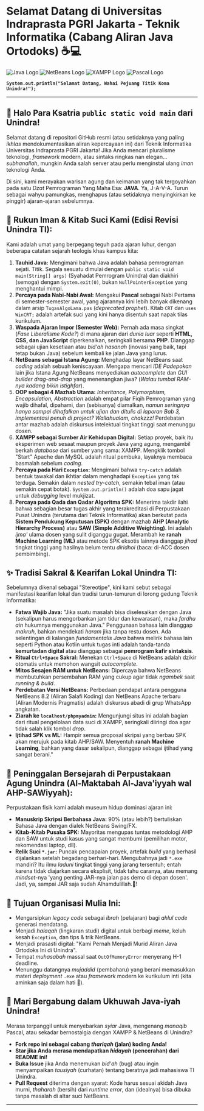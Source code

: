 # Selamat Datang di Universitas Indraprasta PGRI Jakarta - Teknik Informatika (Cabang Aliran Java Ortodoks) ☕️💻

![Java Logo](https://img.shields.io/badge/Agama%20Samawi-Java-orange?style=for-the-badge&logo=java) ![NetBeans Logo](https://img.shields.io/badge/Kiblat%20IDE-NetBeans-blue?style=for-the-badge&logo=apache-netbeans) ![XAMPP Logo](https://img.shields.io/badge/Sumber%20Air%20Kehidupan-XAMPP-green?style=for-the-badge&logo=xampp) ![Pascal Logo](https://img.shields.io/badge/Nabi%20Pertama-Pascal%20(Almarhum)-lightgrey?style=for-the-badge)

**`System.out.println("Selamat Datang, Wahai Pejuang Titik Koma Unindra!");`**

---

## 👋 Halo Para Ksatria `public static void main` dari Unindra!

Selamat datang di repositori GitHub resmi (atau setidaknya yang paling *ikhlas* mendokumentasikan aliran kepercayaan ini) dari Teknik Informatika Universitas Indraprasta PGRI Jakarta! Jika Anda mencari pluralisme teknologi, *framework* modern, atau sintaks ringkas nan elegan... *subhanallah*, mungkin Anda salah server atau perlu menginstal ulang *iman* teknologi Anda.

Di sini, kami merayakan warisan agung dan keimanan yang tak tergoyahkan pada satu *Dzat* Pemrograman Yang Maha Esa: **JAVA**. Ya, J-A-V-A. Turun sebagai wahyu pamungkas, menghapus (atau setidaknya menyingkirkan ke pinggir) ajaran-ajaran sebelumnya.

## 🙏 Rukun Iman & Kitab Suci Kami (Edisi Revisi Unindra TI):

Kami adalah umat yang berpegang teguh pada ajaran luhur, dengan beberapa catatan sejarah teologis khas kampus kita:

1.  **Tauhid Java:** Mengimani bahwa Java adalah bahasa pemrograman sejati. Titik. Segala sesuatu dimulai dengan `public static void main(String[] args)` (Syahadat Pemrogram Unindra) dan diakhiri (semoga) dengan `System.exit(0)`, bukan `NullPointerException` yang menghantui mimpi.
2.  **Percaya pada Nabi-Nabi Awal:** Mengakui **Pascal** sebagai Nabi Pertama di semester-semester awal, yang ajarannya kini lebih banyak dikenang dalam arsip `TugasAlgoLama.pas` (*deprecated prophet*). Kitab `CRT` dan `uses WinCRT;` adalah artefak suci yang kini hanya disentuh saat napak tilas kurikulum.
3.  **Waspada Ajaran Impor (Semester Web):** Pernah ada masa singkat (*Fase Liberalisme Kode?*) di mana ajaran dari *dunia luar* seperti **HTML, CSS, dan JavaScript** diperkenalkan, seringkali bersama **PHP**. Dianggap sebagai ujian kesetiaan atau *bid'ah hasanah* (inovasi yang baik, tapi tetap bukan Java) sebelum kembali ke jalan Java yang lurus.
4.  **NetBeans sebagai Istana Agung:** Menghadap layar NetBeans saat *coding* adalah sebuah keniscayaan. Mengapa mencari *IDE Padepokan* lain jika Istana Agung NetBeans menyediakan *autocomplete* dan *GUI builder drag-and-drop* yang menenangkan jiwa? (*Walau tumbal RAM-nya kadang bikin istighfar*).
5.  **OOP sebagai 4 Mazhab Utama:** *Inheritance, Polymorphism, Encapsulation, Abstraction* adalah empat pilar Fiqih Pemrograman yang wajib dihafal, dipahami, dan (sebisanya) diamalkan, *namun seringnya hanya sampai dihafalkan untuk ujian dan ditulis di laporan Bab 3, implementasi penuh di project? Wallahualam, chakzzz!* Perdebatan antar mazhab adalah diskursus intelektual tingkat tinggi saat menunggu dosen.
6.  **XAMPP sebagai Sumber Air Kehidupan Digital:** Setiap proyek, baik itu eksperimen web sesaat maupun proyek Java yang agung, mengambil berkah *database* dari sumber yang sama: XAMPP. Mengklik tombol "Start" Apache dan MySQL adalah ritual pembuka, layaknya membaca basmalah sebelum *coding*.
7.  **Percaya pada Hari `Exception`:** Mengimani bahwa `try-catch` adalah bentuk tawakal dan ikhtiar dalam menghadapi `Exception` yang tak terduga. Semakin dalam *nested try-catch*, semakin tebal iman (atau semakin cepat botak). `System.out.println()` adalah doa sapu jagat untuk *debugging* level mukjizat.
8.  **Percaya pada Qada dan Qadar Algoritma SPK:** Menerima takdir ilahi bahwa sebagian besar tugas akhir yang terakreditasi di Perpustakaan Pusat Unindra (terutama dari Teknik Informatika) akan berkutat pada **Sistem Pendukung Keputusan (SPK)** dengan mazhab **AHP (Analytic Hierarchy Process)** atau **SAW (Simple Additive Weighting)**. Ini adalah *ijma'* ulama dosen yang sulit diganggu gugat. Merambah ke **ranah Machine Learning (ML)** atau metode SPK eksotis lainnya dianggap *jihad* tingkat tinggi yang hasilnya belum tentu *diridhoi* (baca: di-ACC dosen pembimbing).

## ✨ Tradisi Sakral & Kearifan Lokal Unindra TI:

Sebelumnya dikenal sebagai "Stereotipe", kini kami sebut sebagai manifestasi kearifan lokal dan tradisi turun-temurun di lorong gedung Teknik Informatika:

*   **Fatwa Wajib Java:** "Jika suatu masalah bisa diselesaikan dengan Java (sekalipun harus mengorbankan jam tidur dan kewarasan), maka *fardhu ain* hukumnya menggunakan Java." Penggunaan bahasa lain dianggap *makruh*, bahkan mendekati *haram* jika tanpa restu dosen. Ada selentingan di kalangan *fundamentalis Java* bahwa melirik bahasa lain seperti Python atau Kotlin untuk tugas inti adalah tanda-tanda **kemurtadan digital** atau dianggap sebagai **pemrogram kafir sintaksis**.
*   **Ritual `Ctrl+Space` Sakral:** Menekan `Ctrl+Space` di NetBeans adalah dzikir otomatis untuk memohon wangsit *autocomplete*.
*   **Mitos Sesajen RAM untuk NetBeans:** Dipercaya bahwa NetBeans membutuhkan persembahan RAM yang cukup agar tidak *ngambek* saat *running & build*.
*   **Perdebatan Versi NetBeans:** Perbedaan pendapat antara pengguna NetBeans 8.2 (Aliran Salafi Koding) dan NetBeans Apache terbaru (Aliran Modernis Pragmatis) adalah diskursus abadi di grup WhatsApp angkatan.
*   **Ziarah ke `localhost/phpmyadmin`:** Mengunjungi situs ini adalah bagian dari ritual pengelolaan data suci di XAMPP, seringkali diiringi doa agar tidak salah klik tombol *drop*.
*   **Ijtihad SPK vs ML:** Hampir semua proposal skripsi yang berbau SPK akan merujuk pada kitab AHP/SAW. Menyentuh **ranah Machine Learning**, bahkan yang dasar sekalipun, dianggap sebagai ijtihad yang sangat berani."

## 📜 Peninggalan Bersejarah di Perpustakaan Agung Unindra (Al-Maktabah Al-Java'iyyah wal AHP-SAWiyyah):

Perpustakaan fisik kami adalah museum hidup dominasi ajaran ini:

*   **Manuskrip Skripsi Berbahasa Java:** 90% (atau lebih?) bertuliskan Bahasa Java dengan dialek NetBeans Swing/FX.
*   **Kitab-Kitab Pusaka SPK:** Mayoritas mengupas tuntas metodologi AHP dan SAW untuk studi kasus yang sangat membumi (pemilihan motor, rekomendasi laptop, dll).
*   **Relik Suci `*.jar`:** Puncak pencapaian proyek, artefak *build* yang berhasil dijalankan setelah begadang berhari-hari. Mengubahnya jadi `*.exe` mandiri? Itu ilmu *laduni* tingkat tinggi yang jarang tersentuh; entah karena tidak diajarkan secara eksplisit, tidak tahu caranya, atau memang *mindset*-nya 'yang penting JAR-nya jalan pas demo di depan dosen'. Jadi, ya, sampai JAR saja sudah Alhamdulillah.🗿!

## 🎯 Tujuan Organisasi Mulia Ini:

*   Mengarsipkan *legacy code* sebagai *ibrah* (pelajaran) bagi *ahlul code* generasi mendatang.
*   Menjadi *halaqah* (lingkaran studi) digital untuk berbagi *meme*, keluh kesah `Exception`, dan tips & trik NetBeans.
*   Menjadi prasasti digital: "Kami Pernah Menjadi Murid Aliran Java Ortodoks Ini di Unindra".
*   Tempat *muhasabah* massal saat `OutOfMemoryError` menyerang H-1 deadline.
*   Menunggu datangnya *mujaddid* (pembaharu) yang berani memasukkan materi *deployment* `.exe` atau *framework* modern ke kurikulum inti (kita aminkan saja dalam hati 🗿).

## 🤝 Mari Bergabung dalam Ukhuwah Java-iyah Unindra!

Merasa terpanggil untuk menyebarkan *syiar* Java, mengenang *manaqib* Pascal, atau sekadar bernostalgia dengan XAMPP & NetBeans di Unindra?
*   **Fork repo ini sebagai cabang *thariqah* (jalan) koding Anda!**
*   **Star jika Anda merasa mendapatkan *hidayah* (pencerahan) dari README ini!**
*   **Buka Issue** jika Anda menemukan *bid'ah* (bug) atau ingin menyampaikan *tausiyah* (curhatan) tentang beratnya jadi mahasiswa TI Unindra.
*   **Pull Request** diterima dengan syarat: Kode harus sesuai akidah Java murni, *thaharah* (bersih) dari *runtime error*, dan (idealnya) bisa dibuka tanpa masalah di altar suci NetBeans.

---
